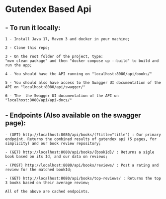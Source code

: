 # Gutendex Based Api

## - To run it locally:

    1 - Install Java 17, Maven 3 and docker in your machine;

    2 - Clone this repo;

    3 - On the root folder of the project, type:
    "mvn clean package" and then "docker compose up --build" to build and run the app;

    4 - You should have the API running on "localhost:8080/api/books/"

    5 - You should also have access to the Swagger UI documentation of the API on "localhost:8080/api/swagger/"

    6 - The  the Swagger UI documentation of the API on "localhost:8080/api/api-docs/"

## - Endpoints (Also available on the swagger page):

    - (GET) http://localhost:8080/api/books/(?title="title") : Our primary endpoint. Returns the combined results of gutendex api (5 pages, for simplicity) and our book review repository;

    - (GET) http://localhost:8080/api/books/{bookId}/ : Returns a sigle book based on its Id, and our data on reviews;

    - (POST) http://localhost:8080/api/books/reviews/ : Post a rating and review for the matched bookId;

    - (GET) http://localhost:8080/api/books/top-reviews/ : Returns the top 3 books based on their average review;

    All of the above are cached endpoints.
